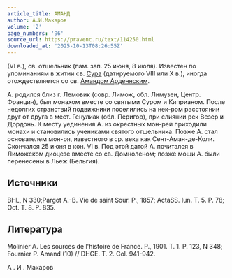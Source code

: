 ```yaml
---
article_title: АМАНД
author: А.И.Макаров
volume: '2'
page_numbers: '96'
source_url: https://pravenc.ru/text/114250.html
downloaded_at: '2025-10-13T08:26:55Z'
---
```


(VI в.), св. отшельник (пам. зап. 25 июня, 8 июля). Известен по упоминаниям в житии св. [Сура](https://pravenc.ru/text/Сура.html) (датируемого VIII или X в.), иногда отождествляется со св. [Амандом Арденнским](<https://pravenc.ru/text/Амандом Арденнским.html>).

A. родился близ г. Лемовик (совр. Лимож, обл. Лимузен, Центр. Франция), был монахом вместе со святыми Суром и Киприаном. После недолгих странствий подвижники поселились на нек-ром расстоянии друг от друга в мест. Генулиак (обл. Перигор), при слиянии рек Везер и Дордонь. К месту уединения А. из окрестных мон-рей приходили монахи и становились учениками святого отшельника. Позже А. стал основателем мон-ря, известного в ср. века как Сент-Аман-де-Коли. Скончался 25 июня в кон. VI в. Под этой датой А. почитался в Лиможском диоцезе вместе со св. Домноленом; позже мощи А. были перенесены в Льеж (Бельгия).

## Источники

BHL, N 330;Pargot A.-B. Vie de saint Sour. P., 1857; ActaSS. Iun. T. 5. P. 78; Oct. T. 8. P. 835.

## Литература

Molinier A. Les sources de l'histoire de France. Р., 1901. T. 1. P. 123, N 348; Fournier P. Amand (10) // DHGE. T. 2. Col. 941-942.

А .  И .  Макаров
